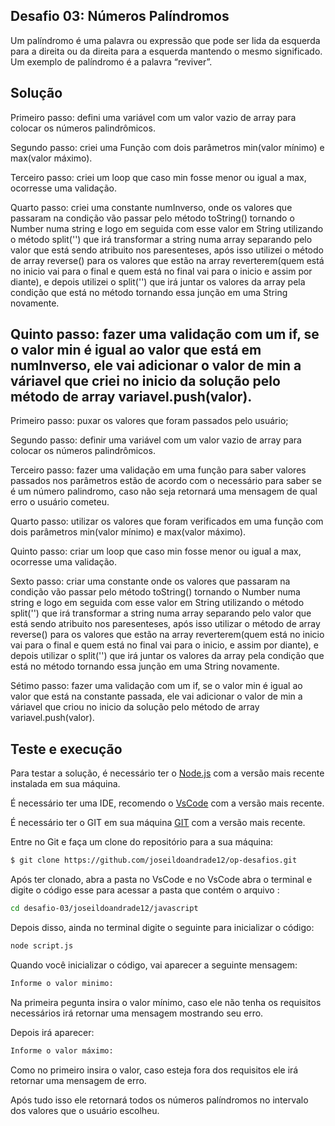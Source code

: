 ## Desafio 03: Números Palíndromos

Um palíndromo é uma palavra ou expressão que pode ser lida da esquerda para a direita ou da direita para a esquerda mantendo o mesmo significado. Um exemplo de palíndromo é a palavra “reviver”.

## Solução

Primeiro passo: defini uma variável com um valor vazio de array para colocar os números palindrômicos.

Segundo passo: criei uma Função com dois parâmetros min(valor mínimo) e max(valor máximo).

Terceiro passo: criei um loop que caso min fosse menor ou igual a max, ocorresse uma validação.

Quarto passo: criei uma constante numInverso, onde os valores que passaram na condição vão passar pelo método toString() tornando o Number numa string e logo em seguida com esse valor em String utilizando o método split('') que irá transformar a string numa array separando pelo valor que está sendo atribuito nos paresenteses, após isso utilizei o método de array reverse() para os valores que estão na array reverterem(quem está no inicio vai para o final e quem está no final vai para o inicio e assim por diante), e depois utilizei o split('') que irá juntar os valores da array pela condição que está no método tornando essa junção em uma String novamente.

## Quinto passo: fazer uma validação com um if, se o valor min é igual ao valor que está em numInverso, ele vai adicionar o valor de min a váriavel que criei no inicio da solução pelo método de array variavel.push(valor).

Primeiro passo: puxar os valores que foram passados pelo usuário;

Segundo passo: definir uma variável com um valor vazio de array para colocar os números palindrômicos.

Terceiro passo: fazer uma validação em uma função para saber valores passados nos parâmetros estão de acordo com o necessário para saber se é um número palindromo, caso não seja retornará uma mensagem de qual erro o usuário cometeu.

Quarto passo: utilizar os valores que foram verificados em uma função com dois parâmetros min(valor mínimo) e max(valor máximo).

Quinto passo: criar um loop que caso min fosse menor ou igual a max, ocorresse uma validação.

Sexto passo: criar uma constante onde os valores que passaram na condição vão passar pelo método toString() tornando o Number numa string e logo em seguida com esse valor em String utilizando o método split('') que irá transformar a string numa array separando pelo valor que está sendo atribuito nos paresenteses, após isso utilizar o método de array reverse() para os valores que estão na array reverterem(quem está no inicio vai para o final e quem está no final vai para o inicio, e assim por diante), e depois utilizar o split('') que irá juntar os valores da array pela condição que está no método tornando essa junção em uma String novamente.

Sétimo passo: fazer uma validação com um if, se o valor min é igual ao valor que está na constante passada, ele vai adicionar o valor de min a váriavel que criou no inicio da solução pelo método de array variavel.push(valor).

## Teste e execução

Para testar a solução, é necessário ter o [Node.js](https://nodejs.org/) com a versão mais recente instalada em sua máquina.

É necessário ter uma IDE, recomendo o [VsCode](https://code.visualstudio.com/) com a versão mais recente.

É necessário ter o GIT em sua máquina [GIT](https://git-scm.com/downloads) com a versão mais recente.

Entre no Git e faça um clone do repositório para a sua máquina:

```bash
$ git clone https://github.com/joseildoandrade12/op-desafios.git
```

Após ter clonado, abra a pasta no VsCode e no VsCode abra o terminal e digite o código esse para acessar a pasta que contém o arquivo :

```bash
cd desafio-03/joseildoandrade12/javascript
```

Depois disso, ainda no terminal digite o seguinte para inicializar o código:

```bash
node script.js
```

Quando você inicializar o código, vai aparecer a seguinte mensagem:

```bash
Informe o valor minimo:
```

Na primeira pegunta insira o valor mínimo, caso ele não tenha os requisitos necessários irá retornar uma mensagem mostrando seu erro.

Depois irá aparecer:

```bash
Informe o valor máximo:
```

Como no primeiro insira o valor, caso esteja fora dos requisitos ele irá retornar uma mensagem de erro.

Após tudo isso ele retornará todos os números palíndromos no intervalo dos valores que o usuário escolheu.

